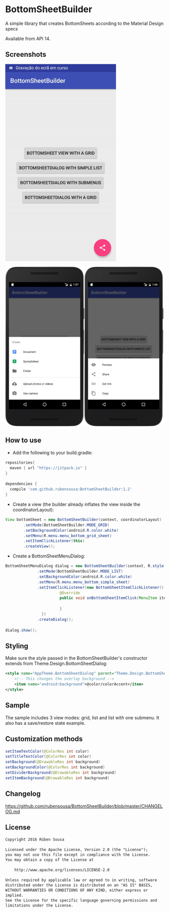 # BottomSheetBuilder
A simple library that creates BottomSheets according to the Material Design specs

Available from API 14.

## Screenshots
<img src="screens/demo.gif" width="350">

<img src="screens/sheet-list-submenu.png" width="250"><img src="screens/sheet-list-simple.png" width="250">

## How to use

- Add the following to your build.gradle:
```groovy
repositories{
  maven { url "https://jitpack.io" }
}

dependencies {
  compile 'com.github.rubensousa:BottomSheetBuilder:1.2'
}
```

- Create a view (the builder already inflates the view inside the coordinatorLayout):
```java
View bottomSheet = new BottomSheetBuilder(context, coordinatorLayout)
        .setMode(BottomSheetBuilder.MODE_GRID)
        .setBackgroundColor(android.R.color.white)
        .setMenu(R.menu.menu_bottom_grid_sheet)
        .setItemClickListener(this)
        .createView();
```
- Create a BottomSheetMenuDialog:
```java
BottomSheetMenuDialog dialog = new BottomSheetBuilder(context, R.style.AppTheme_BottomSheetDialog)
              .setMode(BottomSheetBuilder.MODE_LIST)
              .setBackgroundColor(android.R.color.white)
              .setMenu(R.menu.menu_bottom_simple_sheet)
              .setItemClickListener(new BottomSheetItemClickListener() {
                        @Override
                        public void onBottomSheetItemClick(MenuItem item) {
                                
                        }
                })
              .createDialog();
              
dialog.show();
```

## Styling

Make sure the style passed in the BottomSheetBuilder's constructor extends from Theme.Design.BottomSheetDialog:
```xml
<style name="AppTheme.BottomSheetDialog" parent="Theme.Design.BottomSheetDialog">
    <!-- This changes the overlay background -->
    <item name="android:background">@color/colorAccent</item>
</style>
```
## Sample

The sample includes 3 view modes: grid, list and list with one submenu.
It also has a save/restore state example.

## Customization methods
```java
setItemTextColor(@ColorRes int color)
setTitleTextColor(@ColorRes int color)
setBackground(@DrawableRes int background)
setBackgroundColor(@ColorRes int background)
setDividerBackground(@DrawableRes int background)
setItemBackground(@DrawableRes int background)
```

## Changelog

https://github.com/rubensousa/BottomSheetBuilder/blob/master/CHANGELOG.md

## License

    Copyright 2016 Rúben Sousa
    
    Licensed under the Apache License, Version 2.0 (the "License");
    you may not use this file except in compliance with the License.
    You may obtain a copy of the License at
    
        http://www.apache.org/licenses/LICENSE-2.0
    
    Unless required by applicable law or agreed to in writing, software
    distributed under the License is distributed on an "AS IS" BASIS,
    WITHOUT WARRANTIES OR CONDITIONS OF ANY KIND, either express or implied.
    See the License for the specific language governing permissions and
    limitations under the License.
